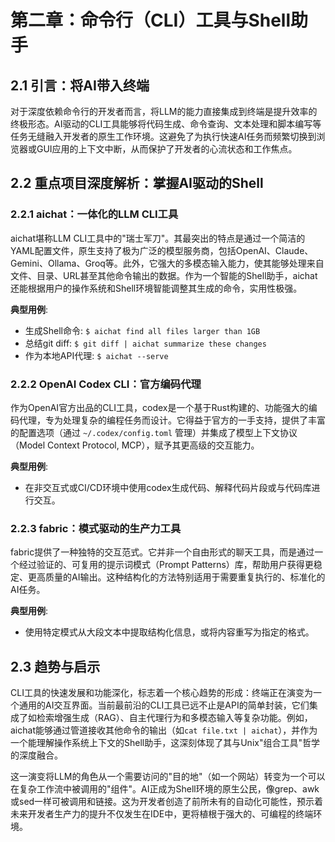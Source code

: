 # 第二章：命令行（CLI）工具与Shell助手

## 2.1 引言：将AI带入终端

对于深度依赖命令行的开发者而言，将LLM的能力直接集成到终端是提升效率的终极形态。AI驱动的CLI工具能够将代码生成、命令查询、文本处理和脚本编写等任务无缝融入开发者的原生工作环境。这避免了为执行快速AI任务而频繁切换到浏览器或GUI应用的上下文中断，从而保护了开发者的心流状态和工作焦点。

## 2.2 重点项目深度解析：掌握AI驱动的Shell

### 2.2.1 aichat：一体化的LLM CLI工具

aichat堪称LLM CLI工具中的"瑞士军刀"。其最突出的特点是通过一个简洁的YAML配置文件，原生支持了极为广泛的模型服务商，包括OpenAI、Claude、Gemini、Ollama、Groq等。此外，它强大的多模态输入能力，使其能够处理来自文件、目录、URL甚至其他命令输出的数据。作为一个智能的Shell助手，aichat还能根据用户的操作系统和Shell环境智能调整其生成的命令，实用性极强。

**典型用例**:

* 生成Shell命令: `$ aichat find all files larger than 1GB`  
* 总结git diff: `$ git diff | aichat summarize these changes`  
* 作为本地API代理: `$ aichat --serve`

### 2.2.2 OpenAI Codex CLI：官方编码代理

作为OpenAI官方出品的CLI工具，codex是一个基于Rust构建的、功能强大的编码代理，专为处理复杂的编程任务而设计。它得益于官方的一手支持，提供了丰富的配置选项（通过 `~/.codex/config.toml` 管理）并集成了模型上下文协议（Model Context Protocol, MCP），赋予其更高级的交互能力。

**典型用例**:

* 在非交互式或CI/CD环境中使用codex生成代码、解释代码片段或与代码库进行交互。

### 2.2.3 fabric：模式驱动的生产力工具

fabric提供了一种独特的交互范式。它并非一个自由形式的聊天工具，而是通过一个经过验证的、可复用的提示词模式（Prompt Patterns）库，帮助用户获得更稳定、更高质量的AI输出。这种结构化的方法特别适用于需要重复执行的、标准化的AI任务。

**典型用例**:

* 使用特定模式从大段文本中提取结构化信息，或将内容重写为指定的格式。

## 2.3 趋势与启示

CLI工具的快速发展和功能深化，标志着一个核心趋势的形成：终端正在演变为一个通用的AI交互界面。当前最前沿的CLI工具已远不止是API的简单封装，它们集成了如检索增强生成（RAG）、自主代理行为和多模态输入等复杂功能。例如，aichat能够通过管道接收其他命令的输出（如`cat file.txt | aichat`），并作为一个能理解操作系统上下文的Shell助手，这深刻体现了其与Unix"组合工具"哲学的深度融合。

这一演变将LLM的角色从一个需要访问的"目的地"（如一个网站）转变为一个可以在复杂工作流中被调用的"组件"。AI正成为Shell环境的原生公民，像grep、awk或sed一样可被调用和链接。这为开发者创造了前所未有的自动化可能性，预示着未来开发者生产力的提升不仅发生在IDE中，更将植根于强大的、可编程的终端环境。